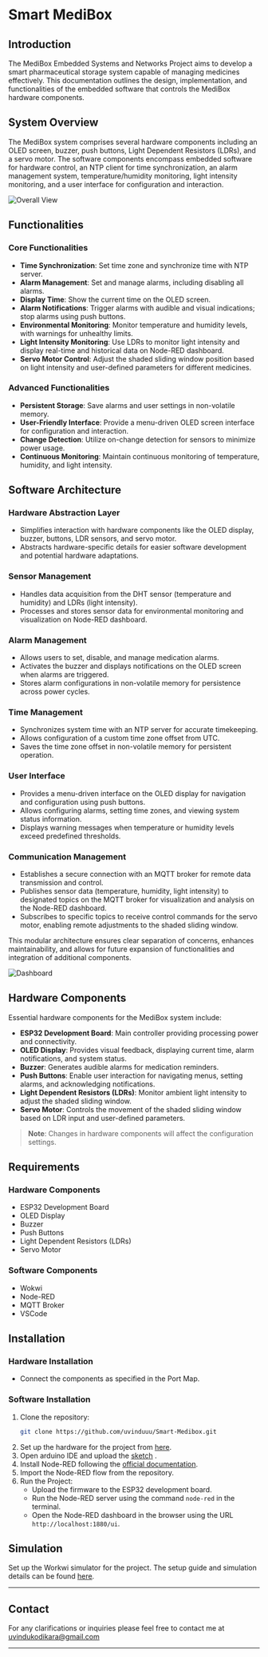# Smart MediBox

## Introduction
The MediBox Embedded Systems and Networks Project aims to develop a smart pharmaceutical storage system capable of managing medicines effectively. This documentation outlines the design, implementation, and functionalities of the embedded software that controls the MediBox hardware components.

## System Overview
The MediBox system comprises several hardware components including an OLED screen, buzzer, push buttons, Light Dependent Resistors (LDRs), and a servo motor. The software components encompass embedded software for hardware control, an NTP client for time synchronization, an alarm management system, temperature/humidity monitoring, light intensity monitoring, and a user interface for configuration and interaction.

![Overall View](Images/Diagram.png)


## Functionalities

### Core Functionalities
- **Time Synchronization**: Set time zone and synchronize time with NTP server.
- **Alarm Management**: Set and manage alarms, including disabling all alarms.
- **Display Time**: Show the current time on the OLED screen.
- **Alarm Notifications**: Trigger alarms with audible and visual indications; stop alarms using push buttons.
- **Environmental Monitoring**: Monitor temperature and humidity levels, with warnings for unhealthy limits.
- **Light Intensity Monitoring**: Use LDRs to monitor light intensity and display real-time and historical data on Node-RED dashboard.
- **Servo Motor Control**: Adjust the shaded sliding window position based on light intensity and user-defined parameters for different medicines.

### Advanced Functionalities
- **Persistent Storage**: Save alarms and user settings in non-volatile memory.
- **User-Friendly Interface**: Provide a menu-driven OLED screen interface for configuration and interaction.
- **Change Detection**: Utilize on-change detection for sensors to minimize power usage.
- **Continuous Monitoring**: Maintain continuous monitoring of temperature, humidity, and light intensity.

## Software Architecture

### Hardware Abstraction Layer
- Simplifies interaction with hardware components like the OLED display, buzzer, buttons, LDR sensors, and servo motor.
- Abstracts hardware-specific details for easier software development and potential hardware adaptations.

### Sensor Management
- Handles data acquisition from the DHT sensor (temperature and humidity) and LDRs (light intensity).
- Processes and stores sensor data for environmental monitoring and visualization on Node-RED dashboard.

### Alarm Management
- Allows users to set, disable, and manage medication alarms.
- Activates the buzzer and displays notifications on the OLED screen when alarms are triggered.
- Stores alarm configurations in non-volatile memory for persistence across power cycles.

### Time Management
- Synchronizes system time with an NTP server for accurate timekeeping.
- Allows configuration of a custom time zone offset from UTC.
- Saves the time zone offset in non-volatile memory for persistent operation.

### User Interface
- Provides a menu-driven interface on the OLED display for navigation and configuration using push buttons.
- Allows configuring alarms, setting time zones, and viewing system status information.
- Displays warning messages when temperature or humidity levels exceed predefined thresholds.

### Communication Management
- Establishes a secure connection with an MQTT broker for remote data transmission and control.
- Publishes sensor data (temperature, humidity, light intensity) to designated topics on the MQTT broker for visualization and analysis on the Node-RED dashboard.
- Subscribes to specific topics to receive control commands for the servo motor, enabling remote adjustments to the shaded sliding window.

This modular architecture ensures clear separation of concerns, enhances maintainability, and allows for future expansion of functionalities and integration of additional components.

![Dashboard](Images/Dashboard.png)

## Hardware Components
Essential hardware components for the MediBox system include:

- **ESP32 Development Board**: Main controller providing processing power and connectivity.
- **OLED Display**: Provides visual feedback, displaying current time, alarm notifications, and system status.
- **Buzzer**: Generates audible alarms for medication reminders.
- **Push Buttons**: Enable user interaction for navigating menus, setting alarms, and acknowledging notifications.
- **Light Dependent Resistors (LDRs)**: Monitor ambient light intensity to adjust the shaded sliding window.
- **Servo Motor**: Controls the movement of the shaded sliding window based on LDR input and user-defined parameters.

> **Note**: Changes in hardware components will affect the configuration settings.

## Requirements

### Hardware Components
- ESP32 Development Board
- OLED Display
- Buzzer
- Push Buttons
- Light Dependent Resistors (LDRs)
- Servo Motor

### Software Components
- Wokwi
- Node-RED
- MQTT Broker
- VSCode

## Installation

### Hardware Installation
- Connect the components as specified in the Port Map.

### Software Installation
1. Clone the repository:
    ```sh
    git clone https://github.com/uvinduuu/Smart-Medibox.git
    ```
2. Set up the hardware for the project from [here](Hardware).
3. Open arduino IDE and upload the [sketch](Software/sketch02.ino) .
4. Install Node-RED following the [official documentation](https://nodered.org/docs/getting-started/).
5. Import the Node-RED flow from the repository.
6. Run the Project:
    - Upload the firmware to the ESP32 development board.
    - Run the Node-RED server using the command `node-red` in the terminal.
    - Open the Node-RED dashboard in the browser using the URL `http://localhost:1880/ui`.

## Simulation
Set up the Workwi simulator for the project. The setup guide and simulation details can be found [here](Wokwi%20Simulation).

---
## Contact

For any clarifications or inquiries please feel free to contact me at uvindukodikara@gmail.com

---


